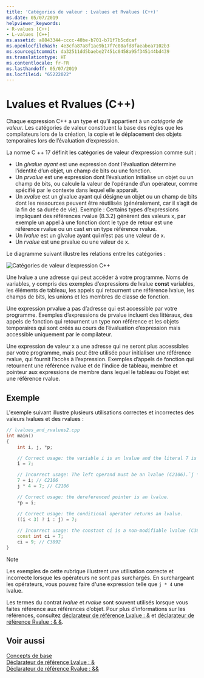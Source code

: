 ```yaml
---
title: 'Catégories de valeur : Lvalues et Rvalues (C++)'
ms.date: 05/07/2019
helpviewer_keywords:
- R-values [C++]
- L-values [C++]
ms.assetid: a8843344-cccc-40be-b701-b71f7b5cdcaf
ms.openlocfilehash: 4e3cfa87a8f1ae9b17f7c08afd8faeabea7102b3
ms.sourcegitcommit: da32511dd5baebe27451c0458a95f345144bd439
ms.translationtype: HT
ms.contentlocale: fr-FR
ms.lasthandoff: 05/07/2019
ms.locfileid: "65222022"
---
```

# <a name="lvalues-and-rvalues-c"></a>Lvalues et Rvalues (C++)

Chaque expression C++ a un type et qu’il appartient à un *catégorie de valeur*. Les catégories de valeur constituent la base des règles que les compilateurs lors de la création, la copie et le déplacement des objets temporaires lors de l’évaluation d’expression.

La norme C ++ 17 définit les catégories de valeur d’expression comme suit :

- Un *glvalue ayant* est une expression dont l’évaluation détermine l’identité d’un objet, un champ de bits ou une fonction.
- Un *prvalue* est une expression dont l’évaluation Initialise un objet ou un champ de bits, ou calcule la valeur de l’opérande d’un opérateur, comme spécifié par le contexte dans lequel elle apparaît.
- Un *xvalue* est un glvalue ayant qui désigne un objet ou un champ de bits dont les ressources peuvent être réutilisés (généralement, car il s’agit de la fin de sa durée de vie). Exemple : Certains types d’expressions impliquant des références rvalue (8.3.2) génèrent des valeurs x, par exemple un appel à une fonction dont le type de retour est une référence rvalue ou un cast en un type référence rvalue.
- Un *lvalue* est un glvalue ayant qui n’est pas une valeur de x.
- Un *rvalue* est une prvalue ou une valeur de x.

Le diagramme suivant illustre les relations entre les catégories :

![Catégories de valeur d’expression C++](media/value_categories.png "catégories de valeur d’expression C++")

Une lvalue a une adresse qui peut accéder à votre programme. Noms de variables, y compris des exemples d’expressions de lvalue **const** variables, les éléments de tableau, les appels qui retournent une référence lvalue, les champs de bits, les unions et les membres de classe de fonction.

Une expression prvalue a pas d’adresse qui est accessible par votre programme. Exemples d’expressions de prvalue incluent des littéraux, des appels de fonction qui retournent un type non référence et les objets temporaires qui sont créés au cours de l’évaluation d’expression mais accessible uniquement par le compilateur.

Une expression de valeur x a une adresse qui ne seront plus accessibles par votre programme, mais peut être utilisée pour initialiser une référence rvalue, qui fournit l’accès à l’expression. Exemples d’appels de fonction qui retournent une référence rvalue et de l’indice de tableau, membre et pointeur aux expressions de membre dans lequel le tableau ou l’objet est une référence rvalue.

## <a name="example"></a>Exemple

L'exemple suivant illustre plusieurs utilisations correctes et incorrectes des valeurs lvalues et des rvalues :

```cpp
// lvalues_and_rvalues2.cpp
int main()
{
    int i, j, *p;

    // Correct usage: the variable i is an lvalue and the literal 7 is a prvalue.
    i = 7;

    // Incorrect usage: The left operand must be an lvalue (C2106).`j * 4` is a prvalue.
    7 = i; // C2106
    j * 4 = 7; // C2106

    // Correct usage: the dereferenced pointer is an lvalue.
    *p = i;

    // Correct usage: the conditional operator returns an lvalue.
    ((i < 3) ? i : j) = 7;
    
    // Incorrect usage: the constant ci is a non-modifiable lvalue (C3892).
    const int ci = 7;
    ci = 9; // C3892
}
```

> [!NOTE]
> Les exemples de cette rubrique illustrent une utilisation correcte et incorrecte lorsque les opérateurs ne sont pas surchargés. En surchargeant les opérateurs, vous pouvez faire d'une expression telle que `j * 4` une lvalue.

Les termes du contrat *lvalue* et *rvalue* sont souvent utilisés lorsque vous faites référence aux références d’objet. Pour plus d’informations sur les références, consultez [déclarateur de référence Lvalue : &](../cpp/lvalue-reference-declarator-amp.md) et [déclarateur de référence Rvalue : & &](../cpp/rvalue-reference-declarator-amp-amp.md).

## <a name="see-also"></a>Voir aussi

[Concepts de base](../cpp/basic-concepts-cpp.md)<br/>
[Déclarateur de référence Lvalue : &](../cpp/lvalue-reference-declarator-amp.md)<br/>
[Déclarateur de référence Rvalue : &&](../cpp/rvalue-reference-declarator-amp-amp.md)
